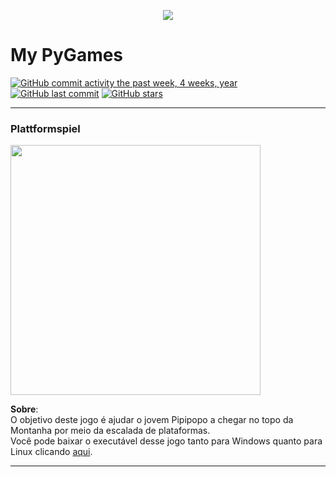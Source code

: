 <p align="center"><a href="https://www.hackerrank.com/werctonmatheus"><img src="https://miro.medium.com/max/640/0*nr8xfIriulC1eIkW.png" ></a></p>


# My PyGames

[![GitHub commit activity the past week, 4 weeks, year](https://img.shields.io/github/commit-activity/y/wercton/My-PyGames?color=orange)](https://github.com/Wercton/My-PyGames)
[![GitHub last commit](https://img.shields.io/github/last-commit/Wercton/My-PyGames?color=blue)](https://github.com/Wercton/My-PyGames) 
[![GitHub stars](https://img.shields.io/github/stars/Wercton/My-PyGames?color=green)](https://github.com/Wercton/My-PyGames)

 ---
 
 ### Plattformspiel
 <a href="https://github.com/Wercton/My-PyGames/tree/master/Plattformspiel"><img src="./Plattformspiel/data/printscreen/printscreen1.png" width="400px" /></a>
 
**Sobre**:  
O objetivo deste jogo é ajudar o jovem Pipipopo a chegar no topo da Montanha por meio da escalada de plataformas.  
Você pode baixar o executável desse jogo tanto para Windows quanto para Linux clicando [aqui](https://wercton.itch.io/plattformspiel).
  
 ---
 
